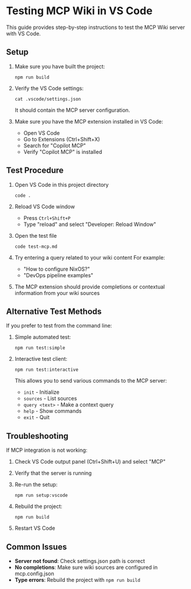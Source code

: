 # Testing MCP Wiki in VS Code

This guide provides step-by-step instructions to test the MCP Wiki server with VS Code.

## Setup

1. Make sure you have built the project:

   ```
   npm run build
   ```

2. Verify the VS Code settings:

   ```
   cat .vscode/settings.json
   ```

   It should contain the MCP server configuration.

3. Make sure you have the MCP extension installed in VS Code:
   - Open VS Code
   - Go to Extensions (Ctrl+Shift+X)
   - Search for "Copilot MCP"
   - Verify "Copilot MCP" is installed

## Test Procedure

1. Open VS Code in this project directory

   ```
   code .
   ```

2. Reload VS Code window
   - Press `Ctrl+Shift+P`
   - Type "reload" and select "Developer: Reload Window"

3. Open the test file

   ```
   code test-mcp.md
   ```

4. Try entering a query related to your wiki content
   For example:
   - "How to configure NixOS?"
   - "DevOps pipeline examples"

5. The MCP extension should provide completions or contextual information from your wiki sources

## Alternative Test Methods

If you prefer to test from the command line:

1. Simple automated test:

   ```
   npm run test:simple
   ```

2. Interactive test client:

   ```
   npm run test:interactive
   ```

   This allows you to send various commands to the MCP server:
   - `init` - Initialize
   - `sources` - List sources
   - `query <text>` - Make a context query
   - `help` - Show commands
   - `exit` - Quit

## Troubleshooting

If MCP integration is not working:

1. Check VS Code output panel (Ctrl+Shift+U) and select "MCP"
2. Verify that the server is running
3. Re-run the setup:

   ```
   npm run setup:vscode
   ```

4. Rebuild the project:

   ```
   npm run build
   ```

5. Restart VS Code

## Common Issues

- **Server not found**: Check settings.json path is correct
- **No completions**: Make sure wiki sources are configured in mcp.config.json
- **Type errors**: Rebuild the project with `npm run build`
